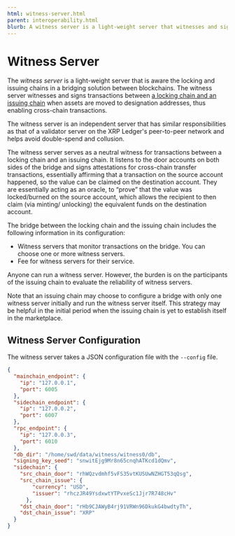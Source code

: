 ```yaml
---
html: witness-server.html
parent: interoperability.html
blurb: A witness server is a light-weight server that witnesses and signs transactions between the XRP Ledger and another chain. 
---
```

# Witness Server

The _witness server_ is a light-weight server that is aware the locking and issuing chains in a bridging solution between blockchains. The witness server witnesses and signs transactions between [a locking chain and an issuing chain](cross-chain-bridges.md) when assets are moved to designation addresses, thus enabling cross-chain transactions. 

The witness server is an independent server that has similar responsibilities as that of a validator server on the XRP Ledger's peer-to-peer network and helps avoid double-spend and collusion. 

The witness server serves as a neutral witness for transactions between a locking chain and an issuing chain. 
It listens to the door accounts on both sides of the bridge and signs attestations for cross-chain transfer transactions, essentially affirming that a transaction on the source account happened, so the value can be claimed on the destination account. They are essentially acting as an oracle, to “prove” that the value was locked/burned on the source account, which allows the recipient to then claim (via minting/ unlocking) the equivalent funds on the destination account.

The bridge between the locking chain and the issuing chain includes the following information in its configuration: 

* Witness servers that monitor transactions on the bridge. You can choose one or more witness servers. 
* Fee for witness servers for their service.
 
Anyone can run a witness server. However, the burden is on the participants of the issuing chain to evaluate the reliability of witness servers. 

Note that an issuing chain may choose to configure a bridge with only one witness server initially and run the witness server itself. This strategy may be helpful in the initial period when the issuing chain is yet to establish itself in the marketplace.


## Witness Server Configuration

The witness server takes a JSON configuration file with the `--config` file.

```json
{
  "mainchain_endpoint": {
    "ip": "127.0.0.1",
    "port": 6005
  },
  "sidechain_endpoint": {
    "ip": "127.0.0.2",
    "port": 6007
  },
  "rpc_endpoint": {
    "ip": "127.0.0.3",
    "port": 6010
  },
  "db_dir": "/home/swd/data/witness/witness0/db",
  "signing_key_seed": "snwitEjg9Mr8n65cnqhATKcd1dQmv",
  "sidechain": {
    "src_chain_door": "rhWQzvdmhf5vFS35vtKUSUwNZHGT53qQsg",
    "src_chain_issue": {
        "currency": "USD",
        "issuer": "rhczJR49YsdxwtYTPvxeSc1Jjr7R748cHv"
      },
    "dst_chain_door": "rHb9CJAWyB4rj91VRWn96DkukG4bwdtyTh",
    "dst_chain_issue": "XRP"
  }
}
```